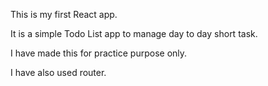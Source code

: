This is my first React app.

It is a simple Todo List app to manage day to day short task.

I have made this for practice purpose only.

I have also used router.